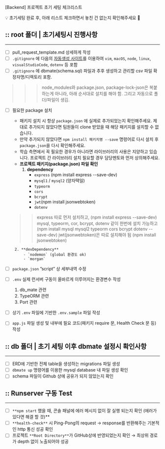 [Backend] 프로젝트 초기 세팅 체크리스트

<aside>
💡 초기세팅 완료 후, 아래 리스트 체크하면서 놓친 건 없는지 확인해주세요 🙌

</aside>

## :: root 폴더 | 초기세팅시 진행사항

---

- [ ]  pull_request_template.md 상세하게 작성
- [ ]  `.gitignore` 에 다음의 [자동생성 사이트](https://www.toptal.com/developers/gitignore)를 이용하여 `vim`, `macOS`, `node`, `linux`, `visualStudioCode`, `dotenv` 등 포함
- [ ]  `.gitignore` 에 dbmate(schema.sql) 파일과 추후 생성하고 관리할 csv 파일 확장자명/디렉토리 포함.

>>> node_modules와 package.json, package-lock-json은 복붙하는게 아니라, 
    아래 순서대로 설치를 해야 함. 
    그리고 자동으로 폴더/파일이 생김. 


- [ ]  필요한 package 설치
    - 패키지 설치 시 항상 `package.json` 에 실제로 추가되었는지 확인해주세요. 제대로 추가되지 않았다면 팀원들이 clone 받았을 때 해당 패키지를 설치할 수 없습니다.
    - 만약 추가되지 않았다면 `npm install 패키지명 --save` 명령어로 다시 설치 후 `package.json`을 다시 확인해주세요.
    - 학습 측면에서 꼭 필요한 경우가 아니라면 라이브러리의 사용은 지양하고 있습니다. 프로젝트 간 라이브러리 설치 필요할 경우 담당멘토와 먼저 상의해주세요.
    - **프로젝트 패키지(package.json) 파일 확인**
        1. **dependency**
            - `express` (npm install express --save-dev)
            - `mysql1` / `mysql2` (양자택일)
            - `typeorm`
            - `cors`
            - `bcrypt`
            - `jwt`(npm install jsonwebtoken)
            - `dotenv`

     >> express 따로 먼저 설치하고, (npm install express --save-dev)
     >> mysql, typeorm, cor, bcrypt, dotenv 같이 한번에 설치 가능하고 (npm install mysql mysql2 typeorm cors bcrypt dotenv --save-dev) 
     >> jwt(jsonwebtoken)은 따로 설치해야 됨 (npm install jsonwebtoken)

        2. **devDependency**
            - `nodemon` (global 환경도 ok)
            - `morgan`
- [ ]  `package.json` ”script” 상 세부내역 수정
- [ ]  `.env` 실제 런서버 구동이 올바르게 이루어지는 환경변수 작성
    1. db_mate 관련
    2. TypeORM 관련
    3. Port 관련
- [ ]  상기 `.env` 파일에 기반한 `.env.sample` 파일 작성
- [ ]  `app.js` 파일 생성 및 내부에 필요 코드(패키지 require 문, Health Check 문 등) 작성

 

## :: db 폴더 | 초기 세팅 이후 dbmate 설정시 확인사항

---

- [ ]  ERD에 기반한 전체 table을 생성하는 migrations 파일 생성
- [ ]  `dbmate up` 명령어를 이용한 mysql database 내 파일 생성 확인
- [ ]  schema 파일이 Github 상에 공유가 되지 않았는지 확인

## :: Runserver 구동 Test

---

- [ ]  `**npm start` 했을 때, 콘솔 패널에 에러 메시지 없이 잘 실행 되는지 확인 (에러가 있다면 해결 할 것)**
- [ ]  `**health-check**` 시 Ping-Pong의 request → response를 반환해주는 기본적인 http 통신 성공 확인
- [ ]  프로젝트 `**Root Directory**`가 GitHub상에 반영되었는지 확인 → 최상위 경로가 depth 없이 노출되어야 성공
